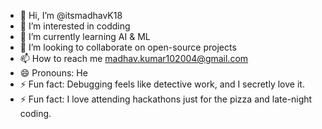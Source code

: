 - 👋 Hi, I’m @itsmadhavK18
- 👀 I’m interested in codding
- 🌱 I’m currently learning AI & ML 
- 💞️ I’m looking to collaborate on open-source projects
- 📫 How to reach me  madhav.kumar102004@gmail.com
- 😄 Pronouns: He
- ⚡ Fun fact: Debugging feels like detective work, and I secretly love it.
- ⚡ Fun fact: I love attending hackathons just for the pizza and late-night coding.

<!---
itsmadhavK18/itsmadhavK18 is a ✨ special ✨ repository because its `README.md` (this file) appears on your GitHub profile.
You can click the Preview link to take a look at your changes.
--->
